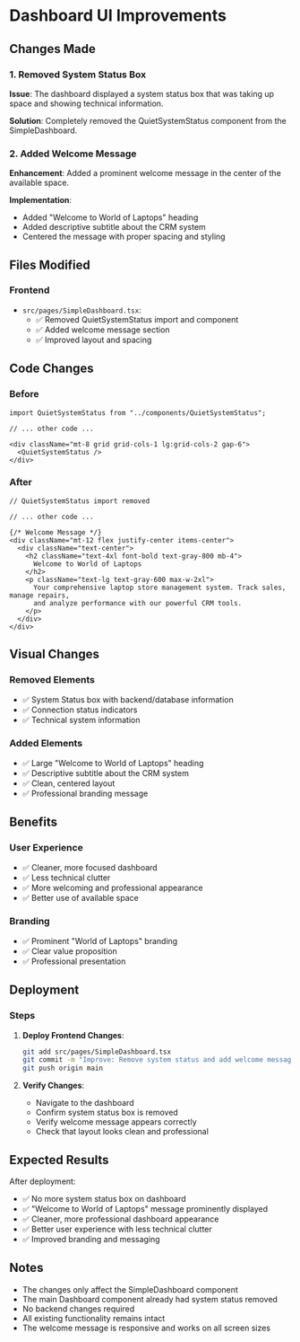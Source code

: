 # Dashboard UI Improvements

## Changes Made

### 1. Removed System Status Box
**Issue**: The dashboard displayed a system status box that was taking up space and showing technical information.

**Solution**: Completely removed the QuietSystemStatus component from the SimpleDashboard.

### 2. Added Welcome Message
**Enhancement**: Added a prominent welcome message in the center of the available space.

**Implementation**: 
- Added "Welcome to World of Laptops" heading
- Added descriptive subtitle about the CRM system
- Centered the message with proper spacing and styling

## Files Modified

### Frontend
- `src/pages/SimpleDashboard.tsx`: 
  - ✅ Removed QuietSystemStatus import and component
  - ✅ Added welcome message section
  - ✅ Improved layout and spacing

## Code Changes

### Before
```tsx
import QuietSystemStatus from "../components/QuietSystemStatus";

// ... other code ...

<div className="mt-8 grid grid-cols-1 lg:grid-cols-2 gap-6">
  <QuietSystemStatus />
</div>
```

### After
```tsx
// QuietSystemStatus import removed

// ... other code ...

{/* Welcome Message */}
<div className="mt-12 flex justify-center items-center">
  <div className="text-center">
    <h2 className="text-4xl font-bold text-gray-800 mb-4">
      Welcome to World of Laptops
    </h2>
    <p className="text-lg text-gray-600 max-w-2xl">
      Your comprehensive laptop store management system. Track sales, manage repairs, 
      and analyze performance with our powerful CRM tools.
    </p>
  </div>
</div>
```

## Visual Changes

### Removed Elements
- ✅ System Status box with backend/database information
- ✅ Connection status indicators
- ✅ Technical system information

### Added Elements
- ✅ Large "Welcome to World of Laptops" heading
- ✅ Descriptive subtitle about the CRM system
- ✅ Clean, centered layout
- ✅ Professional branding message

## Benefits

### User Experience
- ✅ Cleaner, more focused dashboard
- ✅ Less technical clutter
- ✅ More welcoming and professional appearance
- ✅ Better use of available space

### Branding
- ✅ Prominent "World of Laptops" branding
- ✅ Clear value proposition
- ✅ Professional presentation

## Deployment

### Steps
1. **Deploy Frontend Changes**:
   ```bash
   git add src/pages/SimpleDashboard.tsx
   git commit -m "Improve: Remove system status and add welcome message to dashboard"
   git push origin main
   ```

2. **Verify Changes**:
   - Navigate to the dashboard
   - Confirm system status box is removed
   - Verify welcome message appears correctly
   - Check that layout looks clean and professional

## Expected Results

After deployment:
- ✅ No more system status box on dashboard
- ✅ "Welcome to World of Laptops" message prominently displayed
- ✅ Cleaner, more professional dashboard appearance
- ✅ Better user experience with less technical clutter
- ✅ Improved branding and messaging

## Notes

- The changes only affect the SimpleDashboard component
- The main Dashboard component already had system status removed
- No backend changes required
- All existing functionality remains intact
- The welcome message is responsive and works on all screen sizes




